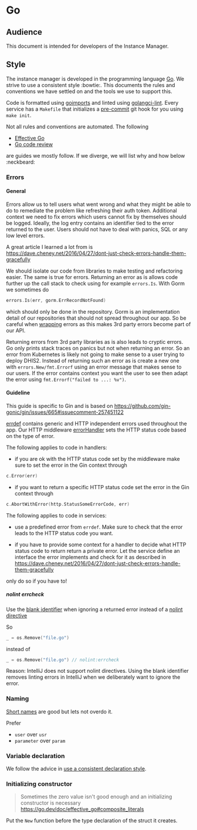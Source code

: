 # Go

## Audience

This document is intended for developers of the Instance Manager.

## Style

The instance manager is developed in the programming language [Go](https://go.dev/). We strive to
use a consistent style :bowtie:. This documents the rules and conventions we have settled on and the
tools we use to support this.

Code is formatted using [goimports](https://pkg.go.dev/golang.org/x/tools/cmd/goimports) and linted
using [golangci-lint](https://golangci-lint.run/). Every service has a `Makefile` that initializes a
[pre-commit](https://pre-commit.com/) git hook for you using `make init`.

Not all rules and conventions are automated. The following

* [Effective Go](https://go.dev/doc/effective_go)
* [Go code review](https://github.com/golang/go/wiki/CodeReviewComments)

are guides we mostly follow. If we diverge, we will list why and how below :neckbeard:

### Errors

#### General

Errors allow us to tell users what went wrong and what they might be able to do to remediate the
problem like refreshing their auth token. Additional context we need to fix errors which users
cannot fix by themselves should be logged. Ideally, the log entry contains an identifier tied to the
error returned to the user. Users should not have to deal with panics, SQL or any low level errors.

A great article I learned a lot from is
https://dave.cheney.net/2016/04/27/dont-just-check-errors-handle-them-gracefully

We should isolate our code from libraries to make testing and refactoring easier. The same is true
for errors. Returning an error as is allows code further up the call stack to check
using for example `errors.Is`. With Gorm we sometimes do

```go
errors.Is(err, gorm.ErrRecordNotFound)
```

which should only be done in the repository. Gorm is an implementation detail of our repositories
that should not spread throughout our app. So be careful when
[wrapping](https://go.dev/blog/go1.13-errors) errors as this makes 3rd party errors become part of
our API.

Returning errors from 3rd party libraries as is also leads to cryptic errors. Go only prints stack
traces on panics but not when returning an error. So an error from Kubernetes is likely not going to
make sense to a user trying to deploy DHIS2. Instead of returning such an error as is create a new
one with `errors.New/fmt.Errorf` using an error message that makes sense to our users. If the error
contains context you want the user to see then adapt the error using `fmt.Errorf("failed to ...:
%v")`.

#### Guideline

This guide is specific to Gin and is based on https://github.com/gin-gonic/gin/issues/665#issuecomment-257451122

[errdef](https://github.com/dhis2-sre/im-manager/blob/9060e0af8ba4eaeae67309f45b7b4f29d8248ba3/internal/errdef/errdef.go)
contains generic and HTTP independent errors used throughout the app. Our HTTP middleware
[errorHandler](https://github.com/dhis2-sre/im-manager/blob/9060e0af8ba4eaeae67309f45b7b4f29d8248ba3/internal/middleware/errorHandler.go#L27)
sets the HTTP status code based on the type of error.

The following applies to code in handlers:

* if you are ok with the HTTP status code set by the middleware make sure to set the error in the
  Gin context through

```go
c.Error(err)
```

* if you want to return a specific HTTP status code set the error in the Gin context through

```go
c.AbortWithError(http.StatusSomeErrorCode, err)
```

The following applies to code in services:

* use a predefined error from `errdef`. Make sure to check that the error leads to the HTTP status
  code you want.

* if you have to provide some context for a handler to decide what HTTP status code to return return
  a private error. Let the service define an interface the error implements and check for it as
  described in https://dave.cheney.net/2016/04/27/dont-just-check-errors-handle-them-gracefully

only do so if you have to!

##### nolint errcheck

Use the [blank identifier](https://go.dev/doc/effective_go#blank) when ignoring a returned error
instead of a [nolint directive](https://golangci-lint.run/usage/false-positives/#nolint-directive)

So

```go
_ = os.Remove("file.go") 
```

instead of

```go
_ = os.Remove("file.go") // nolint:errcheck
```

Reason: IntelliJ does not support nolint directives. Using the blank identifier removes linting
errors in IntelliJ when we deliberately want to ignore the error.

### Naming

[Short names](https://go.dev/doc/effective_go#names) are good but lets not overdo it.

Prefer
* `user` over `usr`
* `parameter` over `param`

### Variable declaration

We follow the advice in [use a consistent declaration style](https://dave.cheney.net/practical-go/presentations/gophercon-israel.html#_use_a_consistent_declaration_style).

### Initializing constructor

> Sometimes the zero value isn't good enough and an initializing constructor is necessary
https://go.dev/doc/effective_go#composite_literals

Put the `New` function before the type declaration of the struct it creates.

